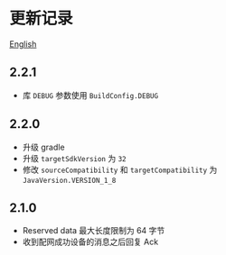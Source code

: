 # 更新记录
[English](log_en.md)

## 2.2.1
- 库 `DEBUG` 参数使用 `BuildConfig.DEBUG`

## 2.2.0
- 升级 gradle
- 升级 `targetSdkVersion` 为 `32`
- 修改 `sourceCompatibility` 和 `targetCompatibility` 为 `JavaVersion.VERSION_1_8`

## 2.1.0
- Reserved data 最大长度限制为 64 字节
- 收到配网成功设备的消息之后回复 Ack